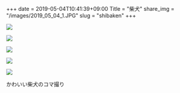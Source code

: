 +++
date  = 2019-05-04T10:41:39+09:00
Title = "柴犬"
share_img = "/images/2019_05_04_1.JPG"
slug = "shibaken"
+++

![](/images/2019_05_04_1.JPG)

![](/images/2019_05_04_2.JPG)

![](/images/2019_05_04_3.JPG)

![](/images/2019_05_04_4.JPG)

![](/images/2019_05_04_5.JPG)

かわいい柴犬のコマ撮り